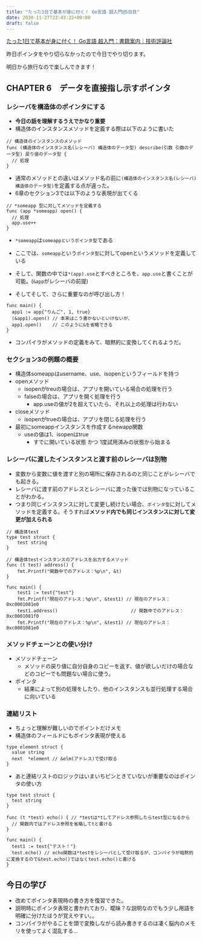 ```yaml
---
title: "たった1日で基本が身に付く！ Go言語 超入門@5日目"
date: 2020-11-27T22:43:22+09:00
draft: false
---
```


[たった1日で基本が身に付く！ Go言語 超入門：書籍案内｜技術評論社](https://gihyo.jp/book/2020/978-4-297-11617-0)

昨日ポインタをやり切らなかったので今日でやり切ります。

明日から旅行なので楽しんできます！

## CHAPTER 6　データを直接指し示すポインタ

### レシーバを構造体のポインタにする
* **今日の話を理解するうえでかなり重要**
* 構造体のインスタンスメソッドを定義する際は以下のように書いた
```
// 構造体のインスタンスのメソッド
func (構造体のインスタンス名(レシーバ) 構造体のデータ型) describe(引数 引数のデータ型) 戻り値のデータ型 {
  // 処理
}
```
* 通常のメソッドとの違いはメソッド名の前に`(構造体のインスタンス名(レシーバ) 構造体のデータ型)`を定義する点が違った。
* 6章のセクション3では以下のような表現が出てくる
```
// *someapp 型に対してメソッドを定義する
func (app *someapp) open() {
  // 処理
  app.use++
}
```
* `*someapp`は`someappというポインタ型`である
* ここでは、`someapp`という`ポインタ型`に対してopenというメソッドを定義している
* そして、関数の中では`*(app).use`とすべきところを、`app.use`と書くことが可能。(`&app`がレシーバの前提)

* そしてそして、さらに重要なのが呼び出し方！
```
func main() {
  app1 := app{"りんご", 1, true}
  (&app1).open() // 本来はこう書かないといけないが、
  app1.open()    // このように&を省略できる
}
```
* コンパイラがメソッドの定義をみて、暗黙的に変換してくれるようだ。

### セクション3の例題の概要
* 構造体someappはusername、use、isopenというフィールドを持つ
* openメソッド
  * isopenがtreuの場合は、アプリを開いている場合の処理を行う
  * falseの場合は、アプリを開く処理を行う
    * app.useの値が2を超えていたら、それ以上の処理は行わない
* closeメソッド
  * isopenがtrueの場合は、アプリを閉じる処理を行う
* 最初にsomeappインスタンスを作成するnewapp関数
  * useの値は1、isopenはtrue
    * すでに開いている状態 かつ 1度試用済みの状態から始まる

### レシーバに渡したインスタンスと渡す前のレシーバは別物
* 変数から変数に値を渡すと別の場所に保存されるのと同じことがレシーバでも起きる。
* レシーバに渡す前のアドレスとレシーバに渡った後では別物になっていることがわかる。
* つまり同じインスタンスに対して変更し続けたい場合、`ポインタ型`に対してメソッドを定義する。そうすれば**メソッド内でも同じインスタンスに対して変更が加えられる**
```
// 構造体test
type test struct {
	test string
}

// 構造体testインスタンスのアドレスを出力するメソッド
func (t test) address() {
	fmt.Printf("関数中でのアドレス：%p\n", &t)
}

func main() {
	test1 := test{"test"}
	fmt.Printf("現在のアドレス：%p\n", &test1) // 現在のアドレス：0xc0001081e0
	test1.address()                           // 関数中でのアドレス：0xc0001081f0
	fmt.Printf("現在のアドレス：%p\n", &test1) // 現在のアドレス：0xc0001081e0
```

### メソッドチェーンとの使い分け
* メソッドチェーン
  * メソッドの戻り値に自分自身のコピーを返す、値が欲しいだけの場合などのコピーでも問題ない場合に使う。
* ポインタ
  * 結果によって別の処理をしたり、他のインスタンスも並行処理する場合に向いている

### 連結リスト
* ちょっと理解が難しいのでポイントだけメモ
* 構造体のフィールドにもポインタ表現が使える
```
type element struct {
  value string
  next  *element // &elm(アドレス)で受け取る
}
```
* あと連結リストのロジックはいまいちピンときていないが重要なのはポインタの使い方
```
type test struct {
  test string
}

func (t *test) echo() { // *testは*tしてアドレス参照したらtest型になるから
  // 関数内ではアドレス参照を省略してtと書ける
}

func main() {
  test1 := test{"テスト！"}
  test.echo() // echo関数は*testをレシーバとして受け取るが、コンパイラが暗黙的に変換するので&test.echo()ではなくtest.echo()と書ける
}
```

## 今日の学び
* 改めてポインタ表現時の書き方を復習できた。
* 説明時にポインタ表現と書かれており、曖昧？な説明なのでもう少し用語を明確に分けたほうが覚えやすい。。
* コンパイラがやることを頭で変換しながら読み書きするのは凄く脳内のメモリを使ってよく混乱する…
